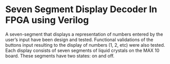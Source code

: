 # Seven Segment Display Decoder In FPGA using Verilog
A seven-segment that displays a representation of numbers entered by the user’s input have been design and tested. Functional validations of the buttons input resulting to the display of numbers (1, 2, etc) were also tested. Each display consists of seven segments of liquid crystals on the MAX 10 board. These segments have two states: on and off. 


